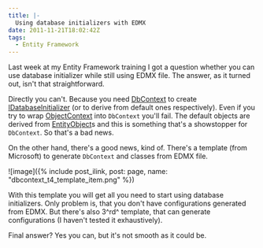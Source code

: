```yaml
---
title: |-
  Using database initializers with EDMX
date: 2011-11-21T18:02:42Z
tags:
  - Entity Framework
---
```

Last week at my Entity Framework training I got a question whether you can use database initializer while still using EDMX file. The answer, as it turned out, isn't that straightforward.

Directly you can't. Because you need [DbContext][1] to create [IDatabaseInitializer<T>][2] (or to derive from default ones respectively). Even if you try to wrap [ObjectContext][3] into `DbContext` you'll fail. The default objects are derived from [EntityObject][4]s and this is something that's a showstopper for `DbContext`. So that's a bad news.

On the other hand, there's a good news, kind of. There's a template (from Microsoft) to generate `DbContext` and classes from EDMX file.

![image]({% include post_ilink, post: page, name: "dbcontext_t4_template_item.png" %})

With this template you will get all you need to start using database initializers. Only problem is, that you don't have configurations generated from EDMX. But there's also 3^rd^ template, that can generate configurations (I haven't tested it exhaustively).

Final answer? Yes you can, but it's not smooth as it could be.

[1]: http://msdn.microsoft.com/en-us/library/system.data.entity.dbcontext(v=vs.103).aspx
[2]: http://msdn.microsoft.com/en-us/library/gg696323(v=vs.103).aspx
[3]: http://msdn.microsoft.com/en-us/library/system.data.objects.objectcontext.aspx
[4]: http://msdn.microsoft.com/en-us/library/system.data.objects.dataclasses.entityobject.aspx